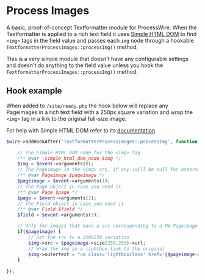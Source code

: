 # Process Images

A basic, proof-of-concept Textformatter module for ProcessWire. When the Textformatter is applied to a rich text field it uses [Simple HTML DOM](https://simplehtmldom.sourceforge.io/) to find `<img>` tags in the field value and passes each `img` node through a hookable `TextformatterProcessImages::processImg()` method.

This is a very simple module that doesn't have any configurable settings and doesn't do anything to the field value unless you hook the `TextformatterProcessImages::processImg()` method.

## Hook example

When added to `/site/ready.php` the hook below will replace any Pageimages in a rich text field with a 250px square variation and wrap the `<img>` tag in a link to the original full-size image.

For help with Simple HTML DOM refer to its [documentation](https://simplehtmldom.sourceforge.io/manual.htm).

```php
$wire->addHookAfter('TextformatterProcessImages::processImg', function(HookEvent $event) {

    // The Simple HTML DOM node for the <img> tag
    /** @var \simple_html_dom_node $img */
    $img = $event->arguments(0);
    // The Pageimage in the <img> src, if any (will be null for external images)
    /** @var Pageimage $pageimage */
    $pageimage = $event->arguments(1);
    // The Page object in case you need it
    /** @var Page $page */
    $page = $event->arguments(2);
    // The Field object in case you need it
    /** @var Field $field */
    $field = $event->arguments(3);

    // Only for images that have a src corresponding to a PW Pageimage
    if($pageimage) {
        // Set the src to a 250x250 variation
        $img->src = $pageimage->size(250,250)->url;
        // Wrap the img in a lightbox link to the original
        $img->outertext = "<a class='lightboxclass' href='{$pageimage->url}'>{$img->outertext}</a>";
    }
    
});
```
